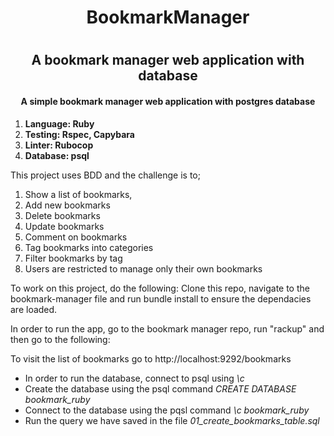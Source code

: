 <h1 align="center">BookmarkManager<h1>
<h2 align="center">A bookmark manager web application with database</h2>
  
<h4 align="center">A simple bookmark manager web application with postgres database</h4>

1. **Language: Ruby**
2. **Testing: Rspec, Capybara**
3. **Linter: Rubocop**
4. **Database: psql**

This project uses BDD and the challenge is to;

1. Show a list of bookmarks, 
2. Add new bookmarks
3. Delete bookmarks
4. Update bookmarks
5. Comment on bookmarks
6. Tag bookmarks into categories
7. Filter bookmarks by tag
8. Users are restricted to manage only their own bookmarks

To work on this project, do the following: Clone this repo, navigate to the bookmark-manager file and run bundle install to ensure the dependacies are loaded. 

In order to run the app, go to the bookmark manager repo, run "rackup" and then go to the following:

To visit the list of bookmarks go to http://localhost:9292/bookmarks

* In order to run the database, connect to psql using *\c*
* Create the database using the psql command *CREATE DATABASE bookmark_ruby*
* Connect to the database using the pqsl command *\c bookmark_ruby*
* Run the query we have saved in the file *01_create_bookmarks_table.sql*
